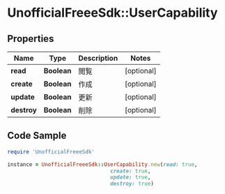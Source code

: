 # UnofficialFreeeSdk::UserCapability

## Properties

Name | Type | Description | Notes
------------ | ------------- | ------------- | -------------
**read** | **Boolean** | 閲覧 | [optional] 
**create** | **Boolean** | 作成 | [optional] 
**update** | **Boolean** | 更新 | [optional] 
**destroy** | **Boolean** | 削除 | [optional] 

## Code Sample

```ruby
require 'UnofficialFreeeSdk'

instance = UnofficialFreeeSdk::UserCapability.new(read: true,
                                 create: true,
                                 update: true,
                                 destroy: true)
```


